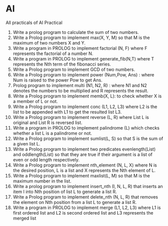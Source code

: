 # AI
All practicals of AI
Practical
1. Write a prolog program to calculate the sum of two numbers.
2. Write a Prolog program to implement max(X, Y, M) so that M is the maximum of two numbers X and Y.
3. Write a program in PROLOG to implement factorial (N, F) where F represents the factorial of a number N.
4. Write a program in PROLOG to implement generate_fib(N,T) where T represents the Nth term of the fibonacci series.
5. Write a Prolog program to implement GCD of two numbers.
6. Write a Prolog program to implement power (Num,Pow, Ans) : where Num is raised to the power Pow to get Ans.
7. Prolog program to implement multi (N1, N2, R) : where N1 and N2 denotes the numbers to be multiplied and R represents the result.
8. Write a Prolog program to implement memb(X, L): to check whether X is a member of L or not.
9. Write a Prolog program to implement conc (L1, L2, L3) where L2 is the list to be appended with L1 to get the resulted list L3.
10. Write a Prolog program to implement reverse (L, R) where List L is original and List R is reversed list.
11. Write a program in PROLOG to implement palindrome (L) which checks whether a list L is a palindrome or not.
12. Write a Prolog program to implement sumlist(L, S) so that S is the sum of a given list L.
13. Write a Prolog program to implement two predicates evenlength(List) and oddlength(List) so that they are true if their argument is a list of even or odd length
    respectively.
14. Write a Prolog program to implement nth_element (N, L, X) where N is the desired position, L is a list and X represents the Nth element of L.
15. Write a Prolog program to implement maxlist(L, M) so that M is the maximum number in the list.
16. Write a prolog program to implement insert_nth (I, N, L, R) that inserts an item I into Nth position of list L to generate a list R.
17. Write a Prolog program to implement delete_nth (N, L, R) that removes the element on Nth position from a list L to generate a list R.
18. Write a program in PROLOG to implement merge (L1, L2, L3) where L1 is first ordered list and L2 is second ordered list and L3 represents the merged list
